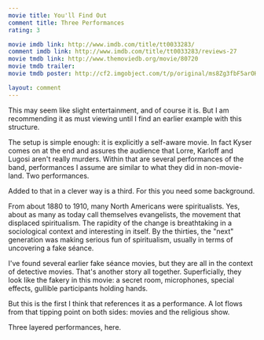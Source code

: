 ```yaml
---
movie title: You'll Find Out
comment title: Three Performances
rating: 3

movie imdb link: http://www.imdb.com/title/tt0033283/
comment imdb link: http://www.imdb.com/title/tt0033283/reviews-27
movie tmdb link: http://www.themoviedb.org/movie/80720
movie tmdb trailer: 
movie tmdb poster: http://cf2.imgobject.com/t/p/original/ms8Zg3fbF5arOH2CeLqorj7Zm9x.jpg

layout: comment
---
```


This may seem like slight entertainment, and of course it is. But I am recommending it as must viewing until I find an earlier example with this structure.

The setup is simple enough: it is explicitly a self-aware movie. In fact Kyser comes on at the end and assures the audience that Lorre, Karloff and Lugosi aren't really murders. Within that are several performances of the band, performances I assume are similar to what they did in non-movie-land. Two performances. 

Added to that in a clever way is a third. For this you need some background.

From about 1880 to 1910, many North Americans were spiritualists. Yes, about as many as today call themselves evangelists, the movement that displaced spiritualism. The rapidity of the change is breathtaking in a sociological context and interesting in itself. By the thirties, the "next" generation was making serious fun of spiritualism, usually in terms of uncovering a fake séance.

I've found several earlier fake séance movies, but they are all in the context of detective movies. That's another story all together. Superficially, they look like the fakery in this movie: a secret room, microphones, special effects, gullible participants holding hands. 

But this is the first I think that references it as a performance. A lot flows from that tipping point on both sides: movies and the religious show.

Three layered performances, here.